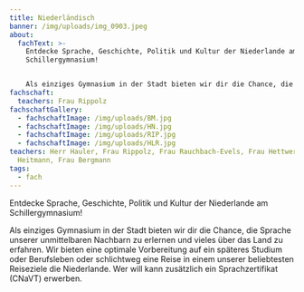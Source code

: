 ```yaml
---
title: Niederländisch
banner: /img/uploads/img_0903.jpeg
about:
  fachText: >-
    Entdecke Sprache, Geschichte, Politik und Kultur der Niederlande am
    Schillergymnasium! 


    Als einziges Gymnasium in der Stadt bieten wir dir die Chance, die Sprache unserer unmittelbaren Nachbarn zu erlernen und vieles über das Land zu erfahren. Wir bieten eine optimale Vorbereitung auf ein späteres Studium oder Berufsleben oder schlichtweg eine Reise in einem unserer beliebtesten Reiseziele die Niederlande. Wer will kann zusätzlich ein Sprachzertifikat (CNaVT) erwerben.
fachschaft:
  teachers: Frau Rippolz
fachschaftGallery:
  - fachschaftImage: /img/uploads/BM.jpg
  - fachschaftImage: /img/uploads/HN.jpg
  - fachschaftImage: /img/uploads/RIP.jpg
  - fachschaftImage: /img/uploads/HLR.jpg
teachers: Herr Hauler, Frau Rippolz, Frau Rauchbach-Evels, Frau Hettwer, Herr
  Heitmann, Frau Bergmann
tags:
  - fach
---
```

Entdecke Sprache, Geschichte, Politik und Kultur der Niederlande am Schillergymnasium! 

Als einziges Gymnasium in der Stadt bieten wir dir die Chance, die Sprache unserer unmittelbaren Nachbarn zu erlernen und vieles über das Land zu erfahren. Wir bieten eine optimale Vorbereitung auf ein späteres Studium oder Berufsleben oder schlichtweg eine Reise in einem unserer beliebtesten Reiseziele die Niederlande. Wer will kann zusätzlich ein Sprachzertifikat (CNaVT) erwerben.